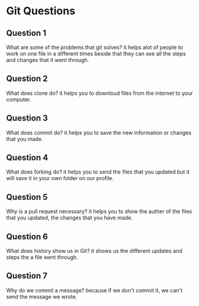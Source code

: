 # Git Questions

## Question 1

What are some of the problems that git solves?
it helps alot of people to work on one file in a different times beside that they can see all the steps and changes that it went through.
<!-- Answer the question under this comment -->


## Question 2

What does clone do?
it helps you to downloud files from the internet to your computer.
<!-- Answer the question under this comment -->


## Question 3

What does commit do?
it helps you to save the new information or changes that you made.
<!-- Answer the question under this comment -->


## Question 4

What does forking do?
it helps you to send the files that you updated but it will save it in your own folder on our profile.
<!-- Answer the question under this comment -->


## Question 5

Why is a pull request necessary?
it helps you to show the auther of the files that you updated, the changes that you have made.
<!-- Answer the question under this comment -->


## Question 6

What does history show us in Git?
it shows us the different updates and steps the a file went through.
<!-- Answer the question under this comment -->


## Question 7

Why do we commit a message?
because if we don't commit it, we can't send the message we wrote.
<!-- Answer the question under this comment -->
